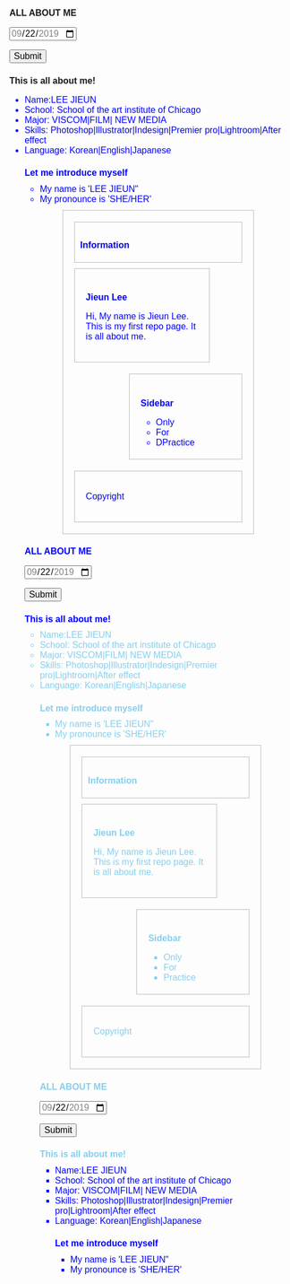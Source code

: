 # ALL ABOUT ME

<html lang="ko">
  <head>
  <meta charset="utf-8">
    <title>HTML</title>
    <style>
      * {
        font-size: 16px;
        font-family: Consolas, sans-serif;
      }
    </style>
  </head>
  <body>
    <form>
      <p><input type="date" value="2019-09-22" min="2019-09-10" max="2019-09-25"></p>
      <p><input type="submit" value="Submit"></p>
    </form>
  </body>
</html>



<html>

<body>

   <h1> This is all about me! </h1>

   <ul>
       <li style = "color:blue">Name:LEE JIEUN</li>
       <li style = "color:blue">School: School of the art institute of Chicago</li>
       <li style = "color:blue">Major: VISCOM|FILM| NEW MEDIA</li>
       <li style = "color:blue">Skills: Photoshop|Illustrator|Indesign|Premier pro|Lightroom|After effect</li>
       <li style = "color:blue">Language: Korean|English|Japanese
  
  
  
 
      


<html>
</html>
   
<body>
   
   <h1> Let me introduce myself </h1>
 
   
   <ul>
       <li>My name is 'LEE JIEUN"</li>
       <li>My pronounce is 'SHE/HER'</li>
   </ul>
   
   
  
<html lang="ko">
  <head>
      <meta charset="utf-8">
      <title>CSS</title>
    <meta name="viewport" content="width=device-width, initial-scale=1">
    <style>
      #jb-container {
        width: 300px;
        margin: 10px auto;
        padding: 20px;
        border: 1px solid #bcbcbc;
      }
      #jb-header {
        padding: 10px;
        margin-bottom: 10px;
        border: 1px solid #bcbcbc;
      }
      #jb-content {
        width: 200px;
        padding: 20px;
        margin-bottom: 20px;
        float: left;
        border: 1px solid #bcbcbc;
      }
      #jb-sidebar {
        width: 160px;
        padding: 20px;
        margin-bottom: 20px;
        float: right;
        border: 1px solid #bcbcbc;
      }
      #jb-footer {
        clear: both;
        padding: 20px;
        border: 1px solid #bcbcbc;
      }
      @media ( max-width: 480px ) {
        #jb-container {
          width: auto;
        }
        #jb-content {
          float: none;
          width: auto;
        }
        #jb-sidebar {
          float: none;
          width: auto;
        }
      }
    </style>
  </head>
  <body>
    <div id="jb-container">
      <div id="jb-header">
        <h1>Information</h1>
      </div>
      <div id="jb-content">
        <h2>Jieun Lee</h2>
        <p>Hi, My name is Jieun Lee. This is my first repo page. It is all about me.</p>
      </div>
      <div id="jb-sidebar">
        <h2>Sidebar</h2>
        <ul>
          <li>Only</li>
          <li>For</li>
          <li>DPractice</li>
        </ul>
      </div>
      <div id="jb-footer">
        <p>Copyright</p>
      </div>
    </div>
  </body>
</html>

# ALL ABOUT ME

<html lang="ko">
  <head>
  <meta charset="utf-8">
    <title>HTML</title>
    <style>
      * {
        font-size: 16px;
        font-family: Consolas, sans-serif;
      }
    </style>
  </head>
  <body>
    <form>
      <p><input type="date" value="2019-09-22" min="2019-09-10" max="2019-09-25"></p>
      <p><input type="submit" value="Submit"></p>
    </form>
  </body>
</html>



<html>

<body>

   <h1> This is all about me! </h1>

   <ul>
       <li style = "color:skyblue">Name:LEE JIEUN</li>
       <li style = "color:skyblue">School: School of the art institute of Chicago</li>
       <li style = "color:skyblue">Major: VISCOM|FILM| NEW MEDIA</li>
       <li style = "color:skyblue">Skills: Photoshop|Illustrator|Indesign|Premier pro|Lightroom|After effect</li>
       <li style = "color:skyblue">Language: Korean|English|Japanese
  
  
  
 
      


<html>
</html>
   
<body>
   
   <h1> Let me introduce myself </h1>
 
   
   <ul>
       <li>My name is 'LEE JIEUN"</li>
       <li>My pronounce is 'SHE/HER'</li>
   </ul>
   
   
  
<html lang="ko">
  <head>
      <meta charset="utf-8">
      <title>CSS</title>
    <meta name="viewport" content="width=device-width, initial-scale=1">
    <style>
      #jb-container {
        width: 300px;
        margin: 10px auto;
        padding: 20px;
        border: 1px solid #bcbcbc;
      }
      #jb-header {
        padding: 10px;
        margin-bottom: 10px;
        border: 1px solid #bcbcbc;
      }
      #jb-content {
        width: 200px;
        padding: 20px;
        margin-bottom: 20px;
        float: left;
        border: 1px solid #bcbcbc;
      }
      #jb-sidebar {
        width: 160px;
        padding: 20px;
        margin-bottom: 20px;
        float: right;
        border: 1px solid #bcbcbc;
      }
      #jb-footer {
        clear: both;
        padding: 20px;
        border: 1px solid #bcbcbc;
      }
      @media ( max-width: 480px ) {
        #jb-container {
          width: auto;
        }
        #jb-content {
          float: none;
          width: auto;
        }
        #jb-sidebar {
          float: none;
          width: auto;
        }
      }
    </style>
  </head>
  <body>
    <div id="jb-container">
      <div id="jb-header">
        <h1>Information</h1>
      </div>
      <div id="jb-content">
        <h2>Jieun Lee</h2>
        <p>Hi, My name is Jieun Lee. This is my first repo page. It is all about me.</p>
      </div>
      <div id="jb-sidebar">
        <h2>Sidebar</h2>
        <ul>
          <li>Only</li>
          <li>For</li>
          <li>Practice</li>
        </ul>
      </div>
      <div id="jb-footer">
        <p>Copyright</p>
      </div>
    </div>
  </body>
</html>



         
# ALL ABOUT ME

<html lang="ko">
  <head>
  <meta charset="utf-8">
    <title>HTML</title>
    <style>
      * {
        font-size: 16px;
        font-family: Consolas, sans-serif;
      }
    </style>
  </head>
  <body>
    <form>
      <p><input type="date" value="2019-09-22" min="2019-09-10" max="2019-09-25"></p>
      <p><input type="submit" value="Submit"></p>
    </form>
  </body>
</html>



<html>

<body>

   <h1> This is all about me! </h1>

   <ul>
       <li style = "color:blue">Name:LEE JIEUN</li>
       <li style = "color:blue">School: School of the art institute of Chicago</li>
       <li style = "color:blue">Major: VISCOM|FILM| NEW MEDIA</li>
       <li style = "color:blue">Skills: Photoshop|Illustrator|Indesign|Premier pro|Lightroom|After effect</li>
       <li style = "color:blue">Language: Korean|English|Japanese
  
  
  
 
      


<html>
</html>
   
<body>
   
   <h1> Let me introduce myself </h1>
 
   
   <ul>
       <li>My name is 'LEE JIEUN"</li>
       <li>My pronounce is 'SHE/HER'</li>
   </ul>
   
   
  
